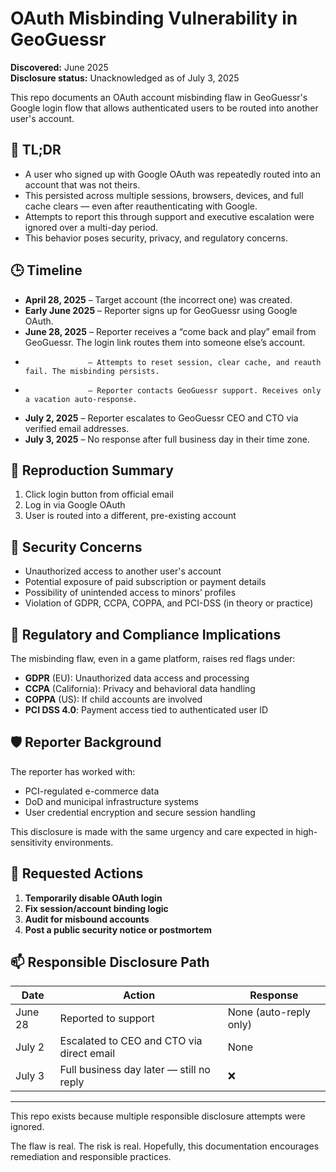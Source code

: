 # OAuth Misbinding Vulnerability in GeoGuessr

**Discovered:** June 2025  
**Disclosure status:** Unacknowledged as of July 3, 2025  

This repo documents an OAuth account misbinding flaw in GeoGuessr's Google login flow that allows authenticated users to be routed into another user's account.

## 🧩 TL;DR

- A user who signed up with Google OAuth was repeatedly routed into an account that was not theirs.
- This persisted across multiple sessions, browsers, devices, and full cache clears — even after reauthenticating with Google.
- Attempts to report this through support and executive escalation were ignored over a multi-day period.
- This behavior poses security, privacy, and regulatory concerns.

## 🕒 Timeline

- **April 28, 2025** – Target account (the incorrect one) was created.
- **Early June 2025** – Reporter signs up for GeoGuessr using Google OAuth.
- **June 28, 2025** – Reporter receives a “come back and play” email from GeoGuessr. The login link routes them into someone else’s account.
- 					– Attempts to reset session, clear cache, and reauth fail. The misbinding persists.
- 					– Reporter contacts GeoGuessr support. Receives only a vacation auto-response.
- **July 2, 2025** – Reporter escalates to GeoGuessr CEO and CTO via verified email addresses.
- **July 3, 2025** – No response after full business day in their time zone.

## 🔁 Reproduction Summary

1. Click login button from official email
2. Log in via Google OAuth
3. User is routed into a different, pre-existing account

## 🚨 Security Concerns

- Unauthorized access to another user's account
- Potential exposure of paid subscription or payment details
- Possibility of unintended access to minors’ profiles
- Violation of GDPR, CCPA, COPPA, and PCI-DSS (in theory or practice)

## 📜 Regulatory and Compliance Implications

The misbinding flaw, even in a game platform, raises red flags under:
- **GDPR** (EU): Unauthorized data access and processing
- **CCPA** (California): Privacy and behavioral data handling
- **COPPA** (US): If child accounts are involved
- **PCI DSS 4.0**: Payment access tied to authenticated user ID

## 🛡️ Reporter Background

The reporter has worked with:
- PCI-regulated e-commerce data
- DoD and municipal infrastructure systems
- User credential encryption and secure session handling

This disclosure is made with the same urgency and care expected in high-sensitivity environments.

## 📣 Requested Actions

1. **Temporarily disable OAuth login**
2. **Fix session/account binding logic**
3. **Audit for misbound accounts**
4. **Post a public security notice or postmortem**

## 📫 Responsible Disclosure Path

| Date       | Action                                     | Response |
|------------|--------------------------------------------|----------|
| June 28    | Reported to support                        | None (auto-reply only) |
| July 2     | Escalated to CEO and CTO via direct email  | None |
| July 3     | Full business day later — still no reply   | ❌ |

---

This repo exists because multiple responsible disclosure attempts were ignored.

The flaw is real. The risk is real. Hopefully, this documentation encourages remediation and responsible practices.
